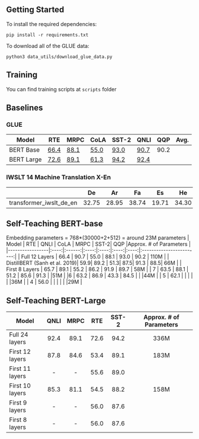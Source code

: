 ## Getting Started

To install the required dependencies:

`pip install -r requirements.txt`

To download all of the GLUE data: 

`python3 data_utils/download_glue_data.py`

## Training
You can find training scripts at `scripts` folder

## Baselines

### GLUE

| Model     | RTE   | MRPC | CoLA | SST-2 |QNLI  | QQP | Avg. |
|-----------|-------|-------|------|-------|------|-----| ---- |
| BERT Base |  [66.4](https://wandb.ai/dogtooooth/bert-glue-distillation/runs/tqzux47h) |  [88.1](https://wandb.ai/dogtooooth/bert-glue-distillation/runs/7i9jk5x7) | [55.0](https://wandb.ai/dogtooooth/bert-glue-distillation/runs/5t6wzhx0) | [93.0](https://wandb.ai/dogtooooth/bert-glue-distillation/runs/tqzux47h)  | [90.7](https://wandb.ai/dogtooooth/bert-glue-distillation/runs/w5xy7qj5) |  90.2  |      |
| BERT Large| [72.6](https://wandb.ai/dogtooooth/bert-large-glue-distillation/runs/ieidolnr)      | [89.1](https://wandb.ai/dogtooooth/bert-large-glue-distillation/runs/6y3nieqs)     |  [61.3](https://wandb.ai/dogtooooth/bert-large-glue-distillation/runs/abwmwqi2)    |  [94.2](https://wandb.ai/dogtooooth/bert-large-glue-distillation/runs/0it7ycbr)     | [92.4](https://wandb.ai/dogtooooth/bert-large-glue-distillation/runs/tjkd4zj9/)    |     |      |

### IWSLT 14 Machine Translation X-En
|   | De | Ar | Fa | Es | He |
|---|:--:|:--:|:--:|:--:|:--:|
|transformer_iwslt_de_en | 32.75 | 28.95 | 38.74| 19.71| 34.30|

## Self-Teaching BERT-base
Embedding parameters = 768*(30000+2+512) = around 23M parameters 
| Model           | RTE  | QNLI   | CoLA | MRPC | SST-2| QQP  |Approx. # of Parameters  |
|-----------------|:----:|:------:|:----:|:----:|:----:|:----:|:------------------------:|
| Full 12 Layers  | 66.4 | 90.7   | 55.0 | 88.1 | 93.0 | 90.2 |         110M             |
| DistillBERT (Sanh et al. 2019)| 59.9| 89.2 | 51.3| 87.5| 91.3 | 88.5| 66M             | 
| First 8 Layers  | 65.7 | 89.1   | 55.2 | 86.2 | 91.9 | 89.7 | 58M                     |
| 7               | 63.5 | 88.1   | 51.2 | 85.6 | 91.3 |      |51M                      |
|6                | 63.2 | 86.9   | 43.3 | 84.5 |     |     |44M                      | 
| 5               | 62.1 |       |     |     |     |     |36M                      | 
|  4              | 56.0 |       |     |     |     |    |29M                      | 


## Self-Teaching BERT-Large

| Model| QNLI | MRPC | RTE | SST-2 | Approx. # of Parameters |
|------|:----:|:----:|:----:|:----:|:----------------------:|
| Full 24 layers |  92.4 | 89.1 | 72.6 | 94.2 | 336M |
| First 12 layers|  87.8  | 84.6 | 53.4 | 89.1 | 183M |
| First 11 layers | - | - | 55.6 | 89.0 |  |
| First 10 layers |  85.3  | 81.1 | 54.5 | 88.2 | 158M |
| First 9 layers | - | - | 56.0 | 87.6 |  |
| First 8 layers | - | - | 56.0 | 87.6 |  |



    
